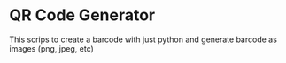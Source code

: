 # QR Code Generator 
This scrips to create a barcode with just python
and generate barcode as images (png, jpeg, etc)
